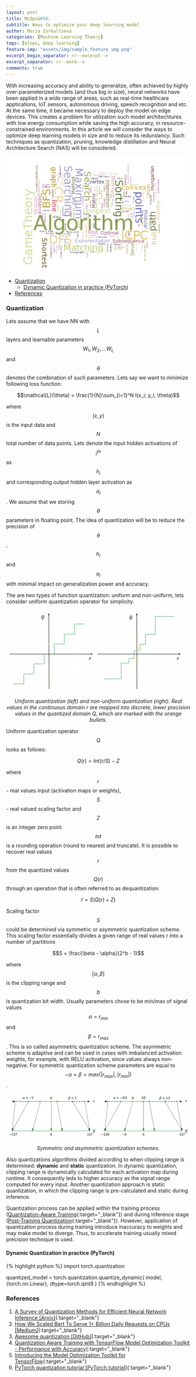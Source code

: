 ```yaml
---
layout: post
title: MLOps&#58; 
subtitle: Ways to optimize your deep learning model
author: Maria Zorkaltseva
categories: [Machine Learning Theory]
tags: [mlops, deep learning]
feature-img: "assets/img/sample_feature_img.png"
excerpt_begin_separator: <!--excerpt-->
excerpt_separator: <!--more-->
comments: true
---
```


<!--excerpt-->

With increasing accuracy and ability to generalize, often achieved by highly
over-parameterized models (and thus big in size), neural networks have been applied in a wide range of areas, such as real-time healthcare apptications, IoT sensors, autonomous driving, speech recognition and etc. At the same time, it became necessary to deploy the model on edge devices. This creates a problem for utilization such model architechtures with low energy consumption while saving the
high accuracy, in resource-constrained environments. In this article we will consider the ways to optimize deep learning models in size and to reduce its redundancy. Such techniques as quantization, pruning, knowledge distillation and Neural Architecture Search (NAS) will be considered.

![algorithms](/assets/img/2021-06-24-arrays-algorithmic-approaches/Competitive-Programming.jpg)
<!--more-->

<!-- TOC -->

- [Quantization](#quantization)
    - [Dynamic Quantization in practice (PyTorch)](#dynamic-quantization-in-practice-pytorch)
- [References](#references)

<!-- /TOC -->

### Quantization

Lets assume that we have NN with $$L$$ layers and learnable parameters $${W_1, W_2, ... W_L}$$ and $$\theta$$ denotes the combination of such parameters. Lets say we want to minimize following loss function:

$$\mathcal{L}(\theta) = \frac{1}{N}\sum_{i=1}^N l(x_i; y_i; \theta)$$

where $$(x, y)$$ is the input data and $$N$$ total number of data points. Lets denote the input hidden activations of $$i^{th}$$ as $$h_i$$ and corresponding output hidden layer activation as $$a_i$$. We assume that we storing $$\theta$$ parameters in floating point. The idea of quantization will be to reduce the precision of $$\theta$$, $$h_i$$ and $$a_i$$ with minimal impact on generalization power and accuracy.

The are two types of function quantization: uniform and non-uniform, lets consider uniform quantization operator for simplicity.

![figure 1](/assets/img/2022-04-22-model-optimization-techniques/figure1.png)
*<center>Uniform quantization (left) and non-uniform quantization (right). Real values in the continuous domain r are mapped into discrete, lower precision values in the quantized domain Q, which are marked with the orange bullets.</center>*

Uniform quantization operator $$Q$$ looks as follows:

$$Q(r) = Int(r/S) - Z$$

where $$r$$ - real values input (activation maps or weights), $$S$$ - real valued scaling factor and $$Z$$ is an integer zero point. $$Int$$ is a rounding operation (round to nearest and truncate).  It is possible to recover real values $$r$$ from the quantized values $$Q(r)$$ through an operation that is
often referred to as dequantization:

$$\tilde{r} = S(Q(r) + Z)$$

Scaling factor $$S$$ could be determined via symmetric or asymmetric quantization scheme.  This scaling factor essentially divides a given range of real values r into a number of partitions

$$S = \frac{\beta - \alpha}{2^b - 1}$$

where $$[\alpha, \beta]$$ is the clipping range and $$b$$ is quantization bit width. Usually parameters chose to be min/max of signal values $$\alpha = r_{min}$$ and $$\beta = r_{max}$$. This is so called asymmetric quantization scheme. The asymmetric scheme is adaptive and can be used in cases with imbalanced activation weights, for example, with RELU activation, since values always non-negative. For symmetric quantization scheme parameters are equal to $$-\alpha = \beta = max(\vert r_{max} \vert, \vert r_{min} \vert)$$. 

![figure 2](/assets/img/2022-04-22-model-optimization-techniques/figure2.png)
*<center>Symmetric and asymmetric quantization schemes.</center>*

Also quantizations algorithms divided according to when clipping range is determined: **dynamic** and **static** quantization. In dynamic quantization, clipping range is dynamically calculated for each activation map during runtime. It consequently leds to higher accuracy as the signal range computed for every input. Another quantization approach is static quantization, in which the clipping range is pre-calculated and static during inference.

Quantization process can be applied within the training process ([Quantization-Aware Training](https://blog.tensorflow.org/2020/04/quantization-aware-training-with-tensorflow-model-optimization-toolkit.html){:target="_blank"}) and during inference stage ([Post-Training Quantization](https://medium.com/tensorflow/introducing-the-model-optimization-toolkit-for-tensorflow-254aca1ba0a3){:target="_blank"}). However, application of quantization process during training introduce inaccuracy to weights and may make model to diverge. Thus, to accelerate training usually mixed precision technique is used.

#### Dynamic Quantization in practice (PyTorch)

{% highlight python %}
import torch.quantization

quantized_model = torch.quantization.quantize_dynamic(
    model, {torch.nn.Linear}, dtype=torch.qint8
)
{% endhighlight %}

### References

1. [A Survey of Quantization Methods for Efficient Neural Network Inference [Arxiv]](https://arxiv.org/pdf/2103.13630.pdf){:target="_blank"}
2. [How We Scaled Bert To Serve 1+ Billion Daily Requests on CPUs [Medium]](https://medium.com/@quocnle/how-we-scaled-bert-to-serve-1-billion-daily-requests-on-cpus-d99be090db26){:target="_blank"}
3. [Awesome quantization [GitHub]](https://github.com/htqin/awesome-model-quantization){:target="_blank"}
4. [Quantization Aware Training with TensorFlow Model Optimization Toolkit - Performance with Accuracy](https://blog.tensorflow.org/2020/04/quantization-aware-training-with-tensorflow-model-optimization-toolkit.html){:target="_blank"}
5. [Introducing the Model Optimization Toolkit for TensorFlow](https://medium.com/tensorflow/introducing-the-model-optimization-toolkit-for-tensorflow-254aca1ba0a3){:target="_blank"}
6. [PyTorch quantization tutorial [PyTorch tutorial]](https://pytorch.org/docs/stable/quantization.html){:target="_blank"}